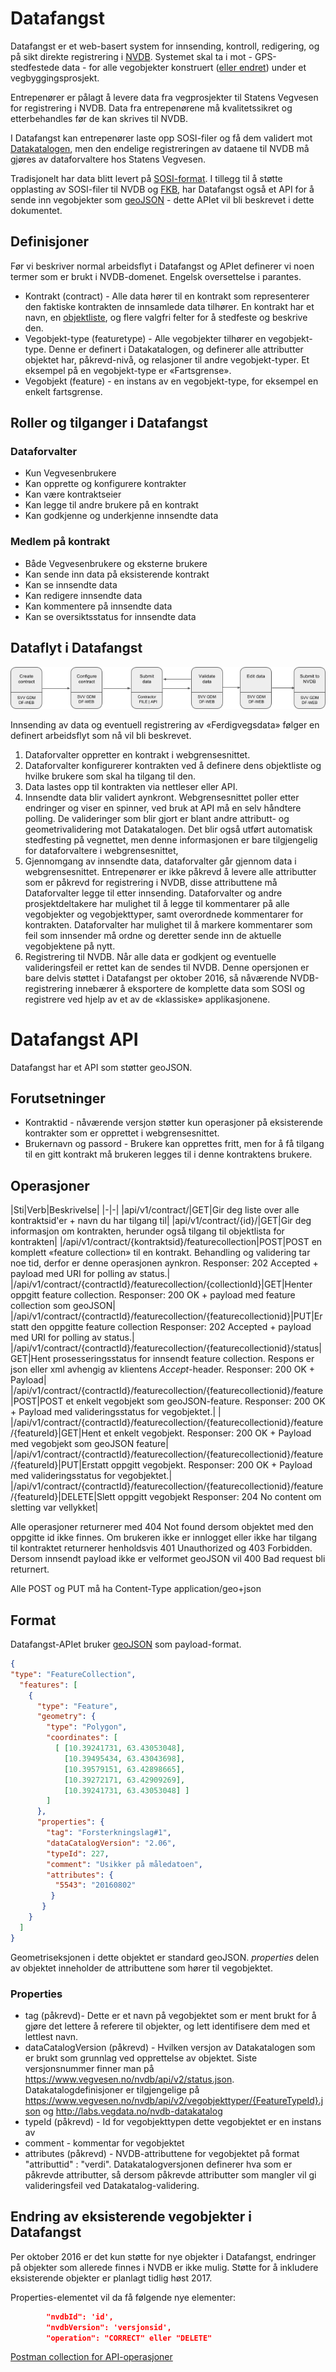 # Datafangst

Datafangst er et web-basert system for innsending, kontroll, redigering, og på sikt direkte registrering i [NVDB](http://www.vegvesen.no/fag/Teknologi/Nasjonal+vegdatabank).
Systemet skal ta i mot - GPS-stedfestede data - for alle vegobjekter konstruert ([eller endret](#endredeobjekter))
 under et vegbyggingsprosjekt.

Entrepenører er pålagt å levere data fra vegprosjekter til Statens Vegvesen for registrering i NVDB. Data fra entrepenørene
 må kvalitetssikret og etterbehandles før de kan skrives til NVDB.

I Datafangst kan entrepenører laste opp SOSI-filer og få dem validert mot [Datakatalogen](http://www.vegvesen.no/fag/Teknologi/Nasjonal+vegdatabank/Datakatalogen),
men den endelige registreringen av dataene til NVDB må gjøres av dataforvaltere hos Statens Vegvesen.

Tradisjonelt har data blitt levert på [SOSI-format](http://www.kartverket.no/sosi/).
I tillegg til å støtte opplasting av SOSI-filer til NVDB og [FKB](http://www.kartverket.no/kart/kartdata/vektorkart/fkb/),
har Datafangst også et API for å sende inn vegobjekter som  [geoJSON](http://geojson.org) - dette APIet vil bli beskrevet i dette dokumentet.

## Definisjoner
Før vi beskriver normal arbeidsflyt i Datafangst og APIet definerer vi noen termer som er brukt i NVDB-domenet. Engelsk oversettelse i parantes.
* Kontrakt (contract) - Alle data hører til en kontrakt som representerer den faktiske kontrakten de innsamlede data tilhører. En kontrakt har
 et navn, en [objektliste](http://www.vegvesen.no/fag/Teknologi/Nasjonal+vegdatabank/Objektliste), og flere valgfri felter for å stedfeste og beskrive den.
* Vegobjekt-type (featuretype) - Alle vegobjekter tilhører en vegobjekt-type. Denne er definert i Datakatalogen, og definerer alle
 attributter objektet har, påkrevd-nivå, og relasjoner til andre vegobjekt-typer. Et eksempel på en vegobjekt-type er «Fartsgrense».
* Vegobjekt (feature) - en instans av en vegobjekt-type, for eksempel en enkelt fartsgrense.


## Roller og tilganger i Datafangst

### Dataforvalter
* Kun Vegvesenbrukere
* Kan opprette og konfigurere kontrakter
* Kan være kontraktseier
* Kan legge til andre brukere på en kontrakt
* Kan godkjenne og underkjenne innsendte data

### Medlem på kontrakt
* Både Vegvesenbrukere og eksterne brukere
* Kan sende inn data på eksisterende kontrakt
* Kan se innsendte data
* Kan redigere innsendte data
* Kan kommentere på innsendte data
* Kan se oversiktsstatus for innsendte data

## Dataflyt i Datafangst
![Dataflyt i Datafangst](bilder/workflow.png)

Innsending av data og eventuell registrering av «Ferdigvegsdata» følger en definert arbeidsflyt som nå vil bli beskrevet.

1. Dataforvalter oppretter en kontrakt i webgrensesnittet.
2. Dataforvalter konfigurerer kontrakten ved å definere dens objektliste og hvilke brukere som skal ha tilgang til den.
3. Data lastes opp til kontrakten via nettleser eller API.
4. Innsendte data blir validert aynkront. Webgrensesnittet poller etter endringer og viser en spinner, ved bruk at API
 må en selv håndtere polling.
 De valideringer som blir gjort er blant andre attributt- og geometrivalidering mot Datakatalogen.
  Det blir også utført automatisk stedfesting på vegnettet, men denne informasjonen er bare tilgjengelig for dataforvaltere
  i webgrensesnittet,
5. Gjennomgang av innsendte data, dataforvalter går gjennom data i webgrensesnittet. Entrepenører er ikke påkrevd å levere alle
 attributter som er påkrevd for registrering i NVDB, disse attributtene må Dataforvalter legge til etter innsending.
 Dataforvalter og andre prosjektdeltakere har mulighet til å legge til kommentarer på alle vegobjekter og vegobjekttyper,
 samt overordnede kommentarer for kontrakten. Dataforvalter har mulighet til å markere kommentarer som feil som innsender
 må ordne og deretter sende inn de aktuelle vegobjektene på nytt.
6. Registrering til NVDB. Når alle data er godkjent og eventuelle valideringsfeil er rettet kan de sendes til NVDB.
 Denne opersjonen er bare delvis støttet i Datafangst per oktober 2016, så nåværende NVDB-registrering innebærer å
 eksportere de komplette data som SOSI og registrere ved hjelp av et av de «klassiske» applikasjonene.

# Datafangst API
Datafangst har et API som støtter geoJSON.

## Forutsetninger
* Kontraktid - nåværende versjon støtter kun operasjoner på eksisterende kontrakter som er opprettet i webgrensesnittet.
* Brukernavn og passord - Brukere kan opprettes fritt, men for å få tilgang til en gitt kontrakt må brukeren legges til
 i denne kontraktens brukere.

## Operasjoner


|Sti|Verb|Beskrivelse|
|-|-|
|api/v1/contract/|GET|Gir deg liste over alle kontraktsid'er + navn du har tilgang til|
|api/v1/contract/{id}/|GET|Gir deg informasjon om kontrakten, herunder også tilgang til objektlista for kontrakten|
|/api/v1/contract/{kontraktsid}/featurecollection|POST|POST en komplett «feature collection» til en kontrakt. Behandling og validering tar noe tid, derfor er denne operasjonen aynkron. Responser: 202 Accepted + payload med URI for polling av status.|
|/api/v1/contract/{contractId}/featurecollection/{collectionId}|GET|Henter oppgitt feature collection. Responser: 200 OK + payload med feature collection som geoJSON|
|/api/v1/contract/{contractId}/featurecollection/{featurecollectionid}|PUT|Erstatt den oppgitte feature collection Responser: 202 Accepted + payload med URI for polling av status.|
|/api/v1/contract/{contractId}/featurecollection/{featurecollectionid}/status|GET|Hent prosesseringsstatus for innsendt feature collection. Respons er json eller xml avhengig av klientens *Accept*-header. Responser: 200 OK + Payload|
|/api/v1/contract/{contractId}/featurecollection/{featurecollectionid}/feature|POST|POST et enkelt vegobjekt som geoJSON-feature. Responser: 200 OK + Payload med valideringsstatus for vegobjektet.|    |
|/api/v1/contract/{contractId}/featurecollection/{featurecollectionid}/feature/{featureId}|GET|Hent et enkelt vegobjekt. Responser: 200 OK + Payload med vegobjekt som geoJSON feature|
|/api/v1/contract/{contractId}/featurecollection/{featurecollectionid}/feature/{featureId}|PUT|Erstatt oppgitt vegobjekt. Responser: 200 OK + Payload med valideringsstatus for vegobjektet.|
|/api/v1/contract/{contractId}/featurecollection/{featurecollectionid}/feature/{featureId}|DELETE|Slett oppgitt vegobjekt Responser: 204 No content om sletting var vellykket|




Alle operasjoner returnerer med 404 Not found dersom objektet med den oppgitte id ikke finnes. Om brukeren ikke er innlogget eller ikke har tilgang til kontraktet returnerer henholdsvis 401 Unauthorized og 403 Forbidden. Dersom innsendt payload ikke er velformet geoJSON vil 400 Bad request bli returnert.

Alle POST og PUT må ha Content-Type application/geo+json

## Format

Datafangst-APIet bruker [geoJSON](https://tools.ietf.org/html/rfc7946) som payload-format.
```json
{
"type": "FeatureCollection",
  "features": [
    {
      "type": "Feature",
      "geometry": {
        "type": "Polygon",
        "coordinates": [
          [ [10.39241731, 63.43053048],
            [10.39495434, 63.43043698],
            [10.39579151, 63.42898665],
            [10.39272171, 63.42909269],
            [10.39241731, 63.43053048] ]
        ]
      },
      "properties": {
        "tag": "Forsterkningslag#1",
        "dataCatalogVersion": "2.06",
        "typeId": 227,
        "comment": "Usikker på måledatoen",
        "attributes": {
          "5543": "20160802"
         }
       }
    }
  ]
}
```

Geometriseksjonen i dette objektet er standard geoJSON. *properties* delen av objektet inneholder de attributtene som hører til vegobjektet.

### Properties
* tag (påkrevd)- Dette er et navn på vegobjektet som er ment brukt for å gjøre det lettere å referere til objekter, og lett identifisere dem med et lettlest navn.
* dataCatalogVersion (påkrevd) - Hvilken versjon av Datakatalogen som er brukt som grunnlag ved opprettelse av objektet. Siste versjonsnummer  finner man på https://www.vegvesen.no/nvdb/api/v2/status.json. Datakatalogdefinisjoner er tilgjengelige på https://www.vegvesen.no/nvdb/api/v2/vegobjekttyper/{FeatureTypeId}.json og http://labs.vegdata.no/nvdb-datakatalog
* typeId (påkrevd) - Id for vegobjekttypen dette vegobjektet er en instans av
* comment - kommentar for vegobjektet
* attributes (påkrevd) - NVDB-attributtene for vegobjektet på format "attributtid" : "verdi". Datakatalogversjonen definerer hva som er påkrevde attributter, så dersom påkrevde attributter som mangler vil gi valideringsfeil ved Datakatalog-validering.

## Endring av eksisterende vegobjekter i Datafangst<a name="endredeobjekter"></a>
 Per oktober 2016 er det kun støtte for nye objekter i Datafangst, endringer på objekter som allerede finnes i NVDB er ikke mulig. Støtte for å inkludere eksisterende objekter er planlagt tidlig høst 2017.

Properties-elementet vil da få følgende nye elementer:

```json
        "nvdbId": 'id',
        "nvdbVersion": 'versjonsid',
        "operation": "CORRECT" eller "DELETE"

```

[Postman collection for API-operasjoner](https://www.getpostman.com/collections/ef3fc73342f94df0585d)
